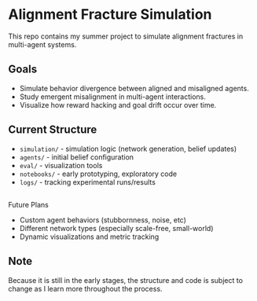 # Alignment Fracture Simulation

This repo contains my summer project to simulate alignment fractures in multi-agent systems.

## Goals
- Simulate behavior divergence between aligned and misaligned agents.
- Study emergent misalignment in multi-agent interactions.
- Visualize how reward hacking and goal drift occur over time.

## Current Structure
- `simulation/` - simulation logic (network generation, belief updates)
- `agents/` - initial belief configuration
- `eval/` - visualization tools
- `notebooks/` - early prototyping, exploratory code
- `logs/` - tracking experimental runs/results 

## 
Future Plans
- Custom agent behaviors (stubbornness, noise, etc)
- Different network types (especially scale-free, small-world)
- Dynamic visualizations and metric tracking

## Note
Because it is still in the early stages, the structure and code is subject to change as I learn more throughout the process. 
